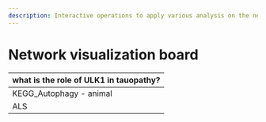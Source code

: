 ```yaml
---
description: Interactive operations to apply various analysis on the network
---
```


# Network visualization board

| what is the role of ULK1 in tauopathy? |
| -------------------------------------- |
| KEGG\_Autophagy - animal               |
| ALS                                    |
